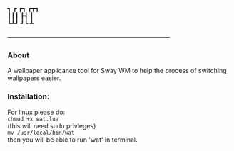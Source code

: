 
┓ ┏ ┏┓ ┏┳┓   
┃┃┃ ┣┫  ┃     
┗┻┛ ┛┗  ┻     
  
——————————————————————————  
### About
A wallpaper applicance tool for Sway WM
to help the process of switching wallpapers easier.

### Installation:
For linux please do:   
`chmod +x wat.lua`  
(this will need sudo privleges)  
`mv /usr/local/bin/wat`  
then you will be able to run 'wat' in terminal. 
